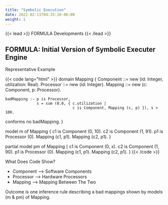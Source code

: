 ```yaml
---
title: "Symbolic Execution"
date: 2022-02-11T04:35:10-06:00
weight: 1
---
```


{{< lead >}} 
FORMULA Developments 
{{< /lead >}}

## FORMULA: Initial Version of Symbolic Executer Engine
Representative Example 

{{< code lang="html" >}}
domain Mapping
{
	Component ::= new (id: Integer, utilization: Real).
	Processor ::= new (id: Integer).
	Mapping   ::= new (c: Component, p: Processor).
	
	badMapping :- p is Processor,
            	  s = sum (0.0, { c.utilization |
                                  c is Component, Mapping (c, p) }), s > 100.
  
  conforms no badMapping.
}

model m of Mapping
{
	c1 is Component (0, 10).
	c2 is Component (1, 91).
	p1 is Processor (0).
	Mapping (c1, p1).
	Mapping (c2, p1).
}

partial model pm of Mapping
{
	c1 is Component (0, x).
	c2 is Component (1, 90).
	p1 is Processor (0).
	Mapping (c1, p1).
	Mapping (c2, p1).
}
{{< /code >}}

What Does Code Show?
- Component --> Software Components 
- Processor --> Hardware Processors
- Mapping --> Mapping Between The Two

Outcome is one inference rule describing a bad mappings shown by models (m & pm) of Mapping. 

